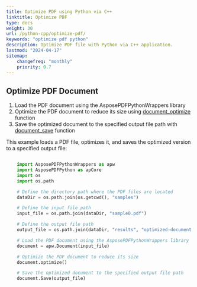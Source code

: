 ```yaml
---
title: Optimize PDF using Python via C++
linktitle: Optimize PDF
type: docs
weight: 30
url: /python-cpp/optimize-pdf/
keywords: "optimize pdf python"
description: Optimize PDF file with Python via C++ application.
lastmod: "2024-04-17"
sitemap:
    changefreq: "monthly"
    priority: 0.7
---
```


## Optimize PDF Document

1. Load the PDF document using the AsposePDFPythonWrappers library
1. Optimize the PDF document to reduce its size using [document_optimize](https://reference.aspose.com/pdf/python-cpp/core/document_optimize/) function
1. Save the optimized document to the specified output file path with [document_save](https://reference.aspose.com/pdf/python-cpp/core/document_save/) function

This example loads a PDF file, optimizes it, and saves the optimized version to a specified output file:

```python 

    import AsposePDFPythonWrappers as apw
    import AsposePDFPython as apCore
    import os
    import os.path

    # Define the directory path where the PDF files are located
    dataDir = os.path.join(os.getcwd(), "samples")

    # Define the input file path
    input_file = os.path.join(dataDir, "sample0.pdf")

    # Define the output file path
    output_file = os.path.join(dataDir, "results", "optimized-document.pdf")

    # Load the PDF document using the AsposePDFPythonWrappers library
    document = apw.Document(input_file)

    # Optimize the PDF document to reduce its size
    document.optimize()

    # Save the optimized document to the specified output file path
    document.Save(output_file)
```



